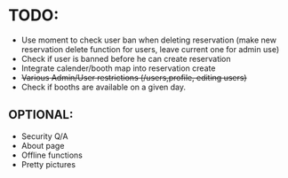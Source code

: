 # TODO:

* Use moment to check user ban when deleting reservation (make new reservation delete function for users, leave current one for admin use)
* Check if user is banned before he can create reservation
* Integrate calender/booth map into reservation create
* ~~Various Admin/User restrictions (/users,profile, editing users)~~
* Check if booths are available on a given day.

## OPTIONAL:
* Security Q/A
* About page
* Offline functions
* Pretty pictures


